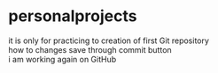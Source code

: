 # personalprojects
it is only for practicing to creation of first Git repository 
<br>
how to changes save through commit button 
<br>
i am working again on GitHub
